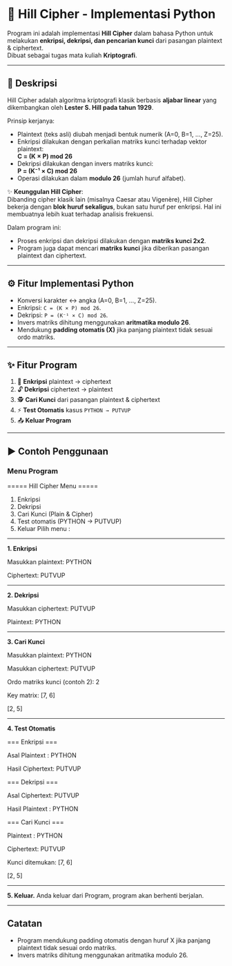 # 🔐 Hill Cipher - Implementasi Python

Program ini adalah implementasi **Hill Cipher** dalam bahasa Python untuk melakukan **enkripsi, dekripsi, dan pencarian kunci** dari pasangan plaintext & ciphertext.  
Dibuat sebagai tugas mata kuliah **Kriptografi**.

---

## 📌 Deskripsi
Hill Cipher adalah algoritma kriptografi klasik berbasis **aljabar linear** yang dikembangkan oleh **Lester S. Hill pada tahun 1929**.  

Prinsip kerjanya:
- Plaintext (teks asli) diubah menjadi bentuk numerik (A=0, B=1, ..., Z=25).
- Enkripsi dilakukan dengan perkalian matriks kunci terhadap vektor plaintext:  
  **C = (K × P) mod 26**
- Dekripsi dilakukan dengan invers matriks kunci:  
  **P = (K⁻¹ × C) mod 26**
- Operasi dilakukan dalam **modulo 26** (jumlah huruf alfabet).

✨ **Keunggulan Hill Cipher**:  
Dibanding cipher klasik lain (misalnya Caesar atau Vigenère), Hill Cipher bekerja dengan **blok huruf sekaligus**, bukan satu huruf per enkripsi. Hal ini membuatnya lebih kuat terhadap analisis frekuensi.

Dalam program ini:
- Proses enkripsi dan dekripsi dilakukan dengan **matriks kunci 2x2**.  
- Program juga dapat mencari **matriks kunci** jika diberikan pasangan plaintext dan ciphertext.

---

## ⚙️ Fitur Implementasi Python
- Konversi karakter ↔ angka (A=0, B=1, ..., Z=25).  
- Enkripsi: `C = (K × P) mod 26`.  
- Dekripsi: `P = (K⁻¹ × C) mod 26`.  
- Invers matriks dihitung menggunakan **aritmatika modulo 26**.  
- Mendukung **padding otomatis (X)** jika panjang plaintext tidak sesuai ordo matriks.  

---

## ✨ Fitur Program
1. 🔑 **Enkripsi** plaintext → ciphertext  
2. 🔓 **Dekripsi** ciphertext → plaintext  
3. 🕵️ **Cari Kunci** dari pasangan plaintext & ciphertext  
4. ⚡ **Test Otomatis** kasus `PYTHON → PUTVUP`  
5. 📤 **Keluar Program**  

---

## ▶️ Contoh Penggunaan

### Menu Program

===== Hill Cipher Menu =====
1. Enkripsi
2. Dekripsi
3. Cari Kunci (Plain & Cipher)
4. Test otomatis (PYTHON -> PUTVUP)
0. Keluar
Pilih menu :

---

**1. Enkripsi** 

Masukkan plaintext: PYTHON

Ciphertext: PUTVUP

---

**2. Dekripsi** 

Masukkan ciphertext: PUTVUP

Plaintext: PYTHON

---

**3. Cari Kunci** 

Masukkan plaintext: PYTHON

Masukkan ciphertext: PUTVUP 

Ordo matriks kunci (contoh 2): 2

Key matrix:
[7, 6]

[2, 5]

---

**4. Test Otomatis** 

=== Enkripsi ===

Asal Plaintext : PYTHON

Hasil Ciphertext: PUTVUP


=== Dekripsi ===

Asal Ciphertext: PUTVUP

Hasil Plaintext : PYTHON

=== Cari Kunci ===

Plaintext : PYTHON

Ciphertext: PUTVUP

Kunci ditemukan:
[7, 6]

[2, 5]

---

**5. Keluar.**
Anda keluar dari Program, program akan berhenti berjalan.

---
## Catatan
- Program mendukung padding otomatis dengan huruf X jika panjang plaintext tidak sesuai ordo matriks.
- Invers matriks dihitung menggunakan aritmatika modulo 26.









